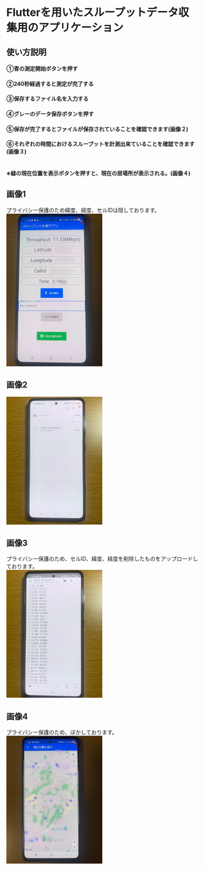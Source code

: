 # Flutterを用いたスループットデータ収集用のアプリケーション
## 使い方説明
#### ①青の測定開始ボタンを押す<br>
#### ②240秒経過すると測定が完了する<br>
#### ③保存するファイル名を入力する<br>
#### ④グレーのデータ保存ボタンを押す<br>
#### ⑤保存が完了するとファイルが保存されていることを確認できます(画像２)<br>
#### ⑥それぞれの時間におけるスループットを計測出来ていることを確認できます(画像３)<br><br>
#### ※緑の現在位置を表示ボタンを押すと、現在の居場所が表示される。(画像４)<br>
## 画像1
プライバシー保護のため緯度、経度、セルIDは隠しております。<br>
<img src="https://github.com/sanoyuuto/sano_flutter_app/blob/master/screen1.jpg" width="50%" /><br>

## 画像2
<img src="https://github.com/sanoyuuto/sano_flutter_app/blob/master/screen2.jpg" width="50%" /><br>

## 画像3
プライバシー保護のため、セルID、緯度、経度を削除したものをアップロードしております。<br>
<img src="https://github.com/sanoyuuto/sano_flutter_app/blob/master/screen3.jpg" width="50%" />

## 画像4
プライバシー保護のため、ぼかしております。<br>
<img src="https://github.com/sanoyuuto/sano_flutter_app/blob/master/screen4.jpg" width="50%" />
